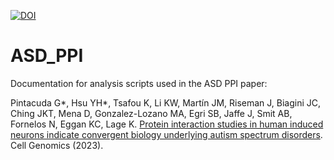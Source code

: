 <!-- badges: start -->
[![DOI](https://zenodo.org/badge/490042485.svg)](https://zenodo.org/badge/latestdoi/490042485)
<!-- badges: end -->

# ASD_PPI
Documentation for analysis scripts used in the ASD PPI paper:

Pintacuda G*, Hsu YH*, Tsafou K, Li KW, Martín JM, Riseman J, Biagini JC, Ching JKT, Mena D, Gonzalez-Lozano MA, Egri SB, Jaffe J, Smit AB, Fornelos N, Eggan KC, Lage K. [Protein interaction studies in human induced neurons indicate convergent biology underlying autism spectrum disorders](https://doi.org/10.1016/j.xgen.2022.100250). Cell Genomics (2023).
